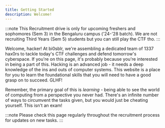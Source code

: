 ```yaml
---
title: Getting Started
description: Welcome!
---
```


:::note
This Recruitment drive is only for upcoming freshers and
        sophomores (Sem 3) in the Bengaluru campus ('24-'28 batch). We are not
        recruiting Third Years (Sem 5) students but you can still play the CTF
        tho.
:::

Welcome, hacker! At bi0sblr, we're assembling a dedicated team of 1337 hax0rs to tackle today's CTF challenges and defend tomorrow's cyberspace. If you're on this page, it's probably because you're interested in being a part of this. Hacking is an advanced job - it needs a deep knowledge of the ins and outs of computer systems. This website is a place for you to learn the foundational skills that you will need to have a good grasp on to succeed. GLHF!

Remember, the primary goal of this is *learning* - being able to see the world of computing from a perspective you never had. There's an infinite number of ways to circumvent the tasks given, but you would just be cheating yourself. This isn't an exam!

:::note
Please check this page regularly throughout the recruitment process for updates on new tasks.
:::